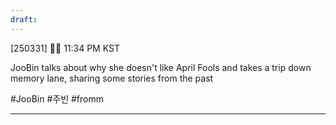 ```yaml
---
draft:
---
```

[250331] 🐣💭 11:34 PM KST

JooBin talks about why she doesn't like April Fools and takes a trip down memory lane, sharing some stories from the past

#JooBin #주빈 #fromm
___